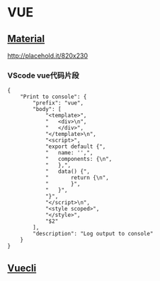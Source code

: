 # VUE

## [Material](https://github.com/BurNing1993/VUE/tree/master/Bootstrap_material)

http://placehold.it/820x230

### VScode vue代码片段

    {
        "Print to console": {
            "prefix": "vue",
            "body": [
                "<template>",
                "   <div>\n",
                "   </div>",
                "</template>\n",
                "<script>",
                "export default {",
                "   name: '',",
                "   components: {\n",
                "   },",
                "   data() {",
                "       return {\n",
                "       }",
                "   }",
                "}",
                "</script>\n",
                "<style scoped>",
                "</style>",
                "$2"
            ],
            "description": "Log output to console"
        }
    }


## [Vuecli](https://github.com/BurNing1993/VUE/tree/master/vuecli)